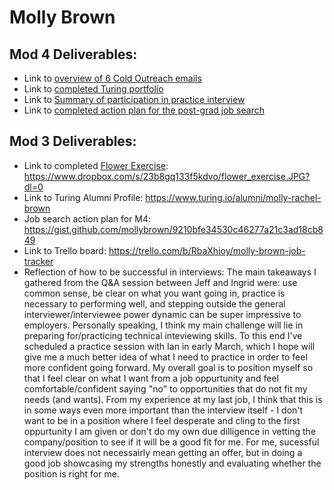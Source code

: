 # Molly Brown

## Mod 4 Deliverables:
* Link to [overview of 6 Cold Outreach emails](https://github.com/mollybrown/career-development-curriculum/blob/patch-2/module_four/cold_outreach_deliverable_guidelines.md)
* Link to [completed Turing portfolio](https://www.turing.io/alumni/molly-rachel-brown)
* Link to [Summary of participation in practice interview](https://gist.github.com/mollybrown/5633b7e7b5b251e1ff2e6c435a547e80)
* Link to [completed action plan for the post-grad job search](https://gist.github.com/mollybrown/96de68c2628da1effe589c163d3161d2)

## Mod 3 Deliverables:

* Link to completed [Flower Exercise](https://github.com/turingschool/professional_skills/blob/master/files/Career%20Unit%20-%20The%20Flower%20Diagram.pdf): https://www.dropbox.com/s/23b8gq133f5kdvo/flower_exercise.JPG?dl=0
* Link to Turing Alumni Profile: https://www.turing.io/alumni/molly-rachel-brown
* Job search action plan for M4: https://gist.github.com/mollybrown/9210bfe34530c46277a21c3ad18cb849
* Link to Trello board: https://trello.com/b/RbaXhioy/molly-brown-job-tracker
* Reflection of how to be successful in interviews: The main takeaways I gathered from the Q&A session between Jeff and Ingrid were: use common sense, be clear on what you want going in, practice is necessary to performing well, and stepping outside the general interviewer/interviewee power dynamic can be super impressive to employers. Personally speaking, I think my main challenge will lie in preparing for/practicing technical inteviewing skills. To this end I've scheduled a practice session with Ian in early March, which I hope will give me a much better idea of what I need to practice in order to feel more confident going forward. My overall goal is to position myself so that I feel clear on what I want from a job oppurtunity and feel comfortable/confident saying "no" to opportunities that do not fit my needs (and wants). From my experience at my last job, I think that this is in some ways even more important than the interview itself - I don't want to be in a position where I feel desperate and cling to the first oppurtunity I am given or don't do my own due dilligence in vetting the company/position to see if it will be a good fit for me. For me, sucessful interview does not necessairly mean getting an offer, but in doing a good job showcasing my strengths honestly and evaluating whether the position is right for me.

